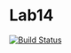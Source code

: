 # Lab14 
[![Build Status](https://travis-ci.org/AntonMurzinov/Laba_14.svg?branch=main)](https://travis-ci.org/AntonMurzinov/Laba_14)

